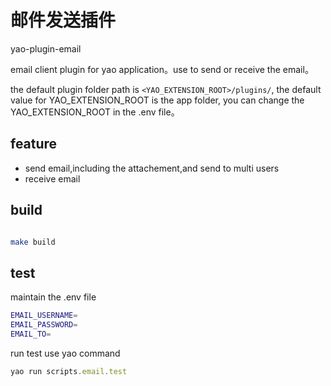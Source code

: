 # 邮件发送插件

yao-plugin-email

email client plugin for yao application。use to send or receive the email。

the default plugin folder path is `<YAO_EXTENSION_ROOT>/plugins/`, the default value for YAO_EXTENSION_ROOT is the app folder, you can change the YAO_EXTENSION_ROOT in the .env file。

## feature

- send email,including the attachement,and send to multi users
- receive email

## build

```sh

make build
```

## test

maintain the .env file

```sh
EMAIL_USERNAME=
EMAIL_PASSWORD=
EMAIL_TO=
```

run test use yao command

```js
yao run scripts.email.test
```
